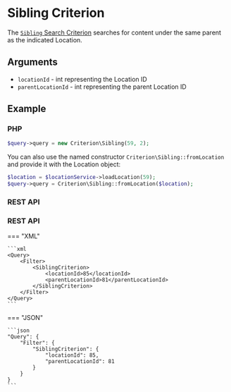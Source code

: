 # Sibling Criterion

The [`Sibling` Search Criterion](../../api/php_api/php_api_reference/classes/Ibexa-Contracts-Core-Repository-Values-Content-Query-Criterion-Sibling.html)
searches for content under the same parent as the indicated Location.

## Arguments

- `locationId` - int representing the Location ID
- `parentLocationId` - int representing the parent Location ID

## Example

### PHP

``` php
$query->query = new Criterion\Sibling(59, 2);
```

You can also use the named constructor `Criterion\Sibling::fromLocation`
and provide it with the Location object:

``` php
$location = $locationService->loadLocation(59);
$query->query = Criterion\Sibling::fromLocation($location);
```

### REST API

### REST API

=== "XML"

    ```xml
    <Query>
        <Filter>
            <SiblingCriterion>
                <locationId>85</locationId>
                <parentLocationId>81</parentLocationId>
            </SiblingCriterion>
        </Filter>
    </Query>
    ```

=== "JSON"

    ```json
    "Query": {
        "Filter": {
            "SiblingCriterion": {
                "locationId": 85,
                "parentLocationId": 81
            }
        }
    }
    ```